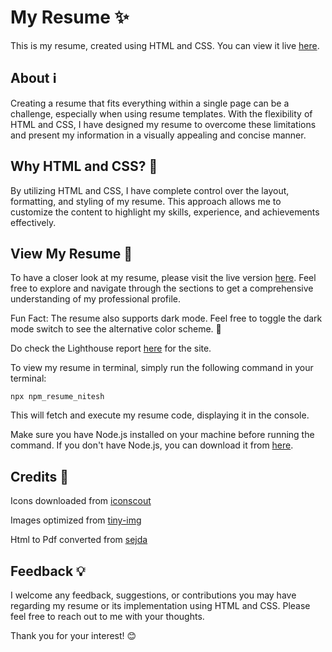 # My Resume ✨

This is my resume, created using HTML and CSS. You can view it live [here](https://nitesh-daga.github.io/).

## About ℹ️

Creating a resume that fits everything within a single page can be a challenge, especially when using resume templates. With the flexibility of HTML and CSS, I have designed my resume to overcome these limitations and present my information in a visually appealing and concise manner.

## Why HTML and CSS? 🌟

By utilizing HTML and CSS, I have complete control over the layout, formatting, and styling of my resume. This approach allows me to customize the content to highlight my skills, experience, and achievements effectively.

## View My Resume 👀

To have a closer look at my resume, please visit the live version [here](https://nitesh-daga.github.io/). Feel free to explore and navigate through the sections to get a comprehensive understanding of my professional profile.

Fun Fact: The resume also supports dark mode. Feel free to toggle the dark mode switch to see the alternative color scheme. 🌙

Do check the Lighthouse report [here](https://pagespeed.web.dev/analysis/https-nitesh-daga-github-io/4mljtzdlf4?form_factor=desktop) for the site.

To view my resume in terminal, simply run the following command in your terminal:

```
npx npm_resume_nitesh
```

This will fetch and execute my resume code, displaying it in the console.

Make sure you have Node.js installed on your machine before running the command. If you don't have Node.js, you can download it from [here](https://nodejs.org).

## Credits 🙌
Icons downloaded from  [iconscout](https://iconscout.com/icons/)

Images optimized from [tiny-img](https://tiny-img.com/)

Html to Pdf converted from  [sejda](https://www.sejda.com/html-to-pdf)

## Feedback 💡

I welcome any feedback, suggestions, or contributions you may have regarding my resume or its implementation using HTML and CSS. Please feel free to reach out to me with your thoughts.

Thank you for your interest! 😊

